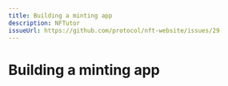 ```yaml
---
title: Building a minting app
description: NFTutor
issueUrl: https://github.com/protocol/nft-website/issues/29
---
```

 # Building a minting app

<ContentStatus />